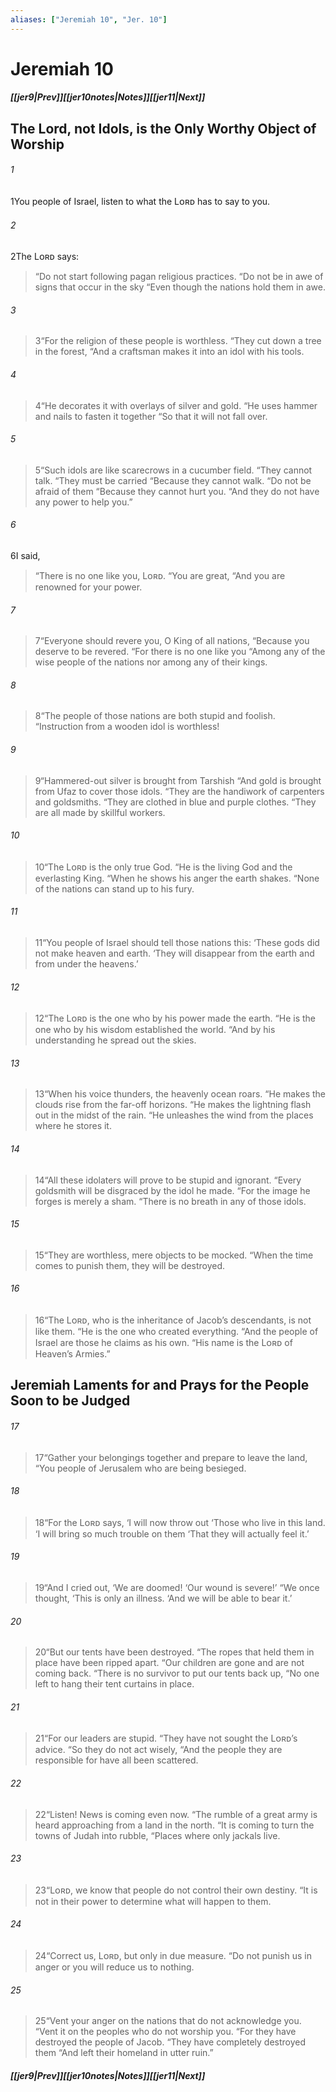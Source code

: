 ```yaml
---
aliases: ["Jeremiah 10", "Jer. 10"]
---
```

# Jeremiah 10
##### <span class=arrow-left></span>[[jer9|Prev]]<span class=navigation-separator></span>[[jer10notes|Notes]]<span class=navigation-separator></span>[[jer11|Next]]<span class=arrow-right></span>
## The Lord, not Idols, is the Only Worthy Object of Worship
###### 1
<span class=verse-first>1</span>You people of Israel, listen to what the Lᴏʀᴅ has to say to you.
###### 2
<span class=verse-body>2</span>The Lᴏʀᴅ says:
<div class=paragraph-break></div>

><span class=poetry-quote-double>“</span>Do not start following pagan religious practices.
><span class=poetry-quote-double>“</span>Do not be in awe of signs that occur in the sky
><span class=poetry-quote-double>“</span>Even though the nations hold them in awe.
###### 3
><span class=verse-body-poetry>3</span><span class=poetry-quote-double>“</span>For the religion of these people is worthless.
><span class=poetry-quote-double>“</span>They cut down a tree in the forest,
><span class=poetry-quote-double>“</span>And a craftsman makes it into an idol with his tools.
###### 4
><span class=verse-body-poetry>4</span><span class=poetry-quote-double>“</span>He decorates it with overlays of silver and gold.
><span class=poetry-quote-double>“</span>He uses hammer and nails to fasten it together
><span class=poetry-quote-double>“</span>So that it will not fall over.
###### 5
><span class=verse-body-poetry>5</span><span class=poetry-quote-double>“</span>Such idols are like scarecrows in a cucumber field.
><span class=poetry-quote-double>“</span>They cannot talk.
><span class=poetry-quote-double>“</span>They must be carried
><span class=poetry-quote-double>“</span>Because they cannot walk.
><span class=poetry-quote-double>“</span>Do not be afraid of them
><span class=poetry-quote-double>“</span>Because they cannot hurt you.
><span class=poetry-quote-double>“</span>And they do not have any power to help you.”
<div class=paragraph-break></div>

###### 6
<span class=verse-first>6</span>I said,
<div class=paragraph-break></div>

><span class=poetry-quote-double>“</span>There is no one like you, Lᴏʀᴅ.
><span class=poetry-quote-double>“</span>You are great,
><span class=poetry-quote-double>“</span>And you are renowned for your power.
###### 7
><span class=verse-body-poetry>7</span><span class=poetry-quote-double>“</span>Everyone should revere you, O King of all nations,
><span class=poetry-quote-double>“</span>Because you deserve to be revered.
><span class=poetry-quote-double>“</span>For there is no one like you
><span class=poetry-quote-double>“</span>Among any of the wise people of the nations nor among any of their kings.
###### 8
><span class=verse-body-poetry>8</span><span class=poetry-quote-double>“</span>The people of those nations are both stupid and foolish.
><span class=poetry-quote-double>“</span>Instruction from a wooden idol is worthless!
###### 9
><span class=verse-body-poetry>9</span><span class=poetry-quote-double>“</span>Hammered-out silver is brought from Tarshish
><span class=poetry-quote-double>“</span>And gold is brought from Ufaz to cover those idols.
><span class=poetry-quote-double>“</span>They are the handiwork of carpenters and goldsmiths.
><span class=poetry-quote-double>“</span>They are clothed in blue and purple clothes.
><span class=poetry-quote-double>“</span>They are all made by skillful workers.
###### 10
><span class=verse-body-poetry>10</span><span class=poetry-quote-double>“</span>The Lᴏʀᴅ is the only true God.
><span class=poetry-quote-double>“</span>He is the living God and the everlasting King.
><span class=poetry-quote-double>“</span>When he shows his anger the earth shakes.
><span class=poetry-quote-double>“</span>None of the nations can stand up to his fury.
<div class=paragraph-break></div>

###### 11
><span class=verse-first-poetry>11</span><span class=poetry-quote-double>“</span>You people of Israel should tell those nations this:
><span class=poetry-quote-single>‘</span>These gods did not make heaven and earth.
><span class=poetry-quote-single>‘</span>They will disappear from the earth and from under the heavens.’
<div class=paragraph-break></div>

###### 12
><span class=verse-first-poetry>12</span><span class=poetry-quote-double>“</span>The Lᴏʀᴅ is the one who by his power made the earth.
><span class=poetry-quote-double>“</span>He is the one who by his wisdom established the world.
><span class=poetry-quote-double>“</span>And by his understanding he spread out the skies.
###### 13
><span class=verse-body-poetry>13</span><span class=poetry-quote-double>“</span>When his voice thunders, the heavenly ocean roars.
><span class=poetry-quote-double>“</span>He makes the clouds rise from the far-off horizons.
><span class=poetry-quote-double>“</span>He makes the lightning flash out in the midst of the rain.
><span class=poetry-quote-double>“</span>He unleashes the wind from the places where he stores it.
###### 14
><span class=verse-body-poetry>14</span><span class=poetry-quote-double>“</span>All these idolaters will prove to be stupid and ignorant.
><span class=poetry-quote-double>“</span>Every goldsmith will be disgraced by the idol he made.
><span class=poetry-quote-double>“</span>For the image he forges is merely a sham.
><span class=poetry-quote-double>“</span>There is no breath in any of those idols.
###### 15
><span class=verse-body-poetry>15</span><span class=poetry-quote-double>“</span>They are worthless, mere objects to be mocked.
><span class=poetry-quote-double>“</span>When the time comes to punish them, they will be destroyed.
###### 16
><span class=verse-body-poetry>16</span><span class=poetry-quote-double>“</span>The Lᴏʀᴅ, who is the inheritance of Jacob’s descendants, is not like them.
><span class=poetry-quote-double>“</span>He is the one who created everything.
><span class=poetry-quote-double>“</span>And the people of Israel are those he claims as his own.
><span class=poetry-quote-double>“</span>His name is the Lᴏʀᴅ of Heaven’s Armies.”
## Jeremiah Laments for and Prays for the People Soon to be Judged
###### 17
><span class=verse-first-poetry>17</span><span class=poetry-quote-double>“</span>Gather your belongings together and prepare to leave the land,
><span class=poetry-quote-double>“</span>You people of Jerusalem who are being besieged.
###### 18
><span class=verse-body-poetry>18</span><span class=poetry-quote-double>“</span>For the Lᴏʀᴅ says, ‘I will now throw out
><span class=poetry-quote-single>‘</span>Those who live in this land.
><span class=poetry-quote-single>‘</span>I will bring so much trouble on them
><span class=poetry-quote-single>‘</span>That they will actually feel it.’
<div class=paragraph-break></div>

###### 19
><span class=verse-first-poetry>19</span><span class=poetry-quote-double>“</span>And I cried out, ‘We are doomed!
><span class=poetry-quote-single>‘</span>Our wound is severe!’
><span class=poetry-quote-double>“</span>We once thought, ‘This is only an illness.
><span class=poetry-quote-single>‘</span>And we will be able to bear it.’
###### 20
><span class=verse-body-poetry>20</span><span class=poetry-quote-double>“</span>But our tents have been destroyed.
><span class=poetry-quote-double>“</span>The ropes that held them in place have been ripped apart.
><span class=poetry-quote-double>“</span>Our children are gone and are not coming back.
><span class=poetry-quote-double>“</span>There is no survivor to put our tents back up,
><span class=poetry-quote-double>“</span>No one left to hang their tent curtains in place.
###### 21
><span class=verse-body-poetry>21</span><span class=poetry-quote-double>“</span>For our leaders are stupid.
><span class=poetry-quote-double>“</span>They have not sought the Lᴏʀᴅ’s advice.
><span class=poetry-quote-double>“</span>So they do not act wisely,
><span class=poetry-quote-double>“</span>And the people they are responsible for have all been scattered.
###### 22
><span class=verse-body-poetry>22</span><span class=poetry-quote-double>“</span>Listen! News is coming even now.
><span class=poetry-quote-double>“</span>The rumble of a great army is heard approaching from a land in the north.
><span class=poetry-quote-double>“</span>It is coming to turn the towns of Judah into rubble,
><span class=poetry-quote-double>“</span>Places where only jackals live.
<div class=paragraph-break></div>

###### 23
><span class=verse-first-poetry>23</span><span class=poetry-quote-double>“</span>Lᴏʀᴅ, we know that people do not control their own destiny.
><span class=poetry-quote-double>“</span>It is not in their power to determine what will happen to them.
###### 24
><span class=verse-body-poetry>24</span><span class=poetry-quote-double>“</span>Correct us, Lᴏʀᴅ, but only in due measure.
><span class=poetry-quote-double>“</span>Do not punish us in anger or you will reduce us to nothing.
###### 25
><span class=verse-body-poetry>25</span><span class=poetry-quote-double>“</span>Vent your anger on the nations that do not acknowledge you.
><span class=poetry-quote-double>“</span>Vent it on the peoples who do not worship you.
><span class=poetry-quote-double>“</span>For they have destroyed the people of Jacob.
><span class=poetry-quote-double>“</span>They have completely destroyed them
><span class=poetry-quote-double>“</span>And left their homeland in utter ruin.”
##### <span class=arrow-left></span>[[jer9|Prev]]<span class=navigation-separator></span>[[jer10notes|Notes]]<span class=navigation-separator></span>[[jer11|Next]]<span class=arrow-right></span>